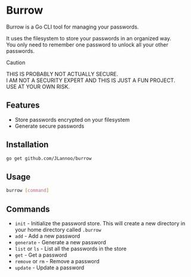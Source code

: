 # Burrow
Burrow is a Go CLI tool for managing your passwords.

It uses the filesystem to store your passwords in an organized way.  
You only need to remember one password to unlock all your other passwords.

> [!CAUTION]
> THIS IS PROBABLY NOT ACTUALLY SECURE.  
> I AM NOT A SECURITY EXPERT AND THIS IS JUST A FUN PROJECT.  
> USE AT YOUR OWN RISK.

## Features
- Store passwords encrypted on your filesystem
- Generate secure passwords

## Installation
```bash
go get github.com/JLannoo/burrow
```

## Usage
```bash
burrow [command]
```

## Commands
- `init` - Initialize the password store. This will create a new directory in your home directory called `.burrow`
- `add` - Add a new password
- `generate` - Generate a new password
- `list` or `ls` - List all the passwords in the store
- `get` - Get a password
- `remove` or `rm`  - Remove a password
- `update` - Update a password
